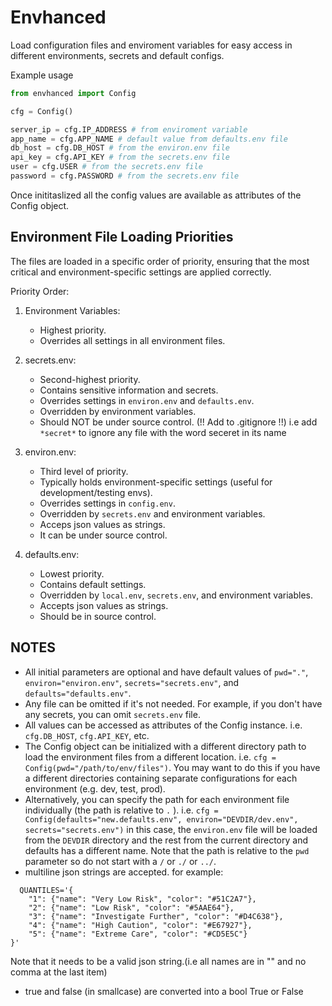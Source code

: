 
# Envhanced

Load configuration files and enviroment variables for easy access in different environments,
secrets and default configs.

Example usage

```python 
from envhanced import Config

cfg = Config()

server_ip = cfg.IP_ADDRESS # from enviroment variable
app_name = cfg.APP_NAME # default value from defaults.env file
db_host = cfg.DB_HOST # from the environ.env file
api_key = cfg.API_KEY # from the secrets.env file
user = cfg.USER # from the secrets.env file
password = cfg.PASSWORD # from the secrets.env file
```

Once inititaslized all the config values are available as attributes of the Config object.
## Environment File Loading Priorities

The files are loaded in a specific order of priority, ensuring that the most critical
and environment-specific settings are applied correctly.

Priority Order:

1. Environment Variables:
   - Highest priority.
   - Overrides all settings in all environment files.

2. secrets.env:
    - Second-highest priority.
    - Contains sensitive information and secrets.
    - Overrides settings in `environ.env` and `defaults.env`.
    - Overridden by environment variables.
    - Should NOT be under source control. (!! Add to .gitignore !!) i.e add `*secret*` to ignore any file with the word seceret in its name 

3. environ.env:
    - Third level of priority.
    - Typically holds environment-specific settings (useful for development/testing envs).
    - Overrides settings in `config.env`.
    - Overridden by `secrets.env` and environment variables.
    - Acceps json values as strings.
    - It can be under source control.

4. defaults.env:
    - Lowest priority.
    - Contains default settings.
    - Overridden by `local.env`, `secrets.env`, and environment variables.
    - Accepts json values as strings.
    - Should be in source control.

## NOTES
- All initial parameters are optional and have default values of `pwd="."`, `environ="environ.env"`, `secrets="secrets.env"`, and `defaults="defaults.env"`.
- Any file can be omitted if it's not needed. For example, if you don't have any secrets, you can omit `secrets.env` file.
- All values can be accessed as attributes of the Config instance. i.e. `cfg.DB_HOST`, `cfg.API_KEY`, etc.
- The Config object can be initialized with a different directory path to load the environment files from a different location. i.e. `cfg = Config(pwd="/path/to/env/files")`.
    You may want to do this if you have a different directories containing separate configurations for each environment (e.g. dev, test, prod).
- Alternatively, you can specify the path for each environment file individually (the path is relative to `.` ). 
    i.e. `cfg = Config(defaults="new.defaults.env", environ="DEVDIR/dev.env", secrets="secrets.env")`
    in this case, the `environ.env` file will be loaded from the `DEVDIR` directory and the rest from the current directory and defaults has a different name. 
    Note that the path is relative to the `pwd` parameter so do not start with a `/` or `./` or `../`.
- multiline json strings are accepted. for example:
```
  QUANTILES='{
    "1": {"name": "Very Low Risk", "color": "#51C2A7"},
    "2": {"name": "Low Risk", "color": "#5AAE64"},
    "3": {"name": "Investigate Further", "color": "#D4C638"},
    "4": {"name": "High Caution", "color": "#E67927"},
    "5": {"name": "Extreme Care", "color": "#CD5E5C"}
}'
```
Note that it needs to be a valid json string.(i.e all names are in "" and no comma at the last item)
- true and false (in smallcase) are converted into a bool True or False



